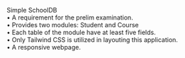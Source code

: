 Simple SchoolDB<br/>
•	A requirement for the prelim examination.<br/>
•	Provides two modules: Student and Course<br/>
•	Each table of the module have at least five fields.<br/>
•	Only Tailwind CSS is utilized in layouting this application.<br/>
•	A responsive webpage.<br/>

